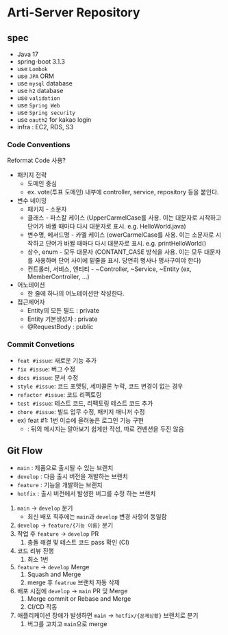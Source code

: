 # Arti-Server Repository

## spec
- Java 17
- spring-boot 3.1.3
- use `Lombok`
- use `JPA` ORM
- use `mysql` database
- use `h2` database
- use `validation`
- use `Spring Web`
- use `Spring security`
- use `oauth2` for kakao login
- infra : EC2, RDS, S3

### Code Conventions
Reformat Code 사용?
- 패키지 전략
    - 도메인 중심
    - ex. vote(투표 도메인) 내부에 controller, service, repository 등을 붙인다.
- 변수 네이밍
    - 패키지 - 소문자
    - 클래스 - 파스칼 케이스 (UpperCarmelCase를 사용. 이는 대문자로 시작하고 단어가 바뀔 때마다 다시 대문자로 표시. e.g. HelloWorld.java)
    - 변수명, 메서드명 - 카멜 케이스 (owerCarmelCase를 사용. 이는 소문자로 시작하고 단어가 바뀔 때마다 다시 대문자로 표시. e.g. printHelloWorld()
    - 상수, enum - 모두 대문자 (CONTANT_CASE 방식을 사용. 이는 모두 대문자를 사용하며 단어 사이에 밑줄을 표시. 당연히 명사나 명사구여야 한다)
    - 컨트롤러, 서비스, 엔티티 - ~Controller, ~Service, ~Entity (ex, MemberController, …)
- 어노테이션
    - 한 줄에 하나의 어노테이션만 작성한다.
- 접근제어자
    - Entity의 모든 필드 : private
    - Entity 기본생성자 : private
    - @RequestBody : public

### Commit Convetions
- `feat #issue`: 새로운 기능 추가
- `fix #issue`: 버그 수정
- `docs #issue`: 문서 수정
- `style #issue`: 코드 포맷팅, 세미콜론 누락, 코드 변경이 없는 경우
- `refactor #issue`: 코드 리펙토링
- `test #issue`: 테스트 코드, 리펙토링 테스트 코드 추가
- `chore #issue`: 빌드 업무 수정, 패키지 매니저 수정
- ex) feat #1: 1번 이슈에 올려놓은 로그인 기능 구현
    - : 뒤의 메시지는 알아보기 쉽게만 작성, 따로 컨벤션을 두진 않음

## Git Flow
- `main` : 제품으로 출시될 수 있는 브랜치
- `develop` : 다음 출시 버전을 개발하는 브랜치
- `feature` : 기능을 개발하는 브랜치
- `hotfix` : 출시 버전에서 발생한 버그를 수정 하는 브랜치

1. `main` → `develop` 분기
    - 최신 배포 직후에는 `main`과 `develop` 변경 사항이 동일함
2. `develop` → `feature/{기능 이름}` 분기
3. 작업 후 `feature` → `develop` PR
    1. 충돌 해결 및 테스트 코드 pass 확인 (CI)
4. 코드 리뷰 진행
    1. 최소 1번
5. `feature` → `develop` Merge
    1. Squash and Merge
    2. merge 후 `featrue` 브랜치 자동 삭제
6. 배포 시점에 `develop` → `main`  PR 및 Merge
    1. Merge commit or Rebase and Merge
    2. CI/CD 작동
7. 애플리케이션 장애가 발생하면 `main` → `hotfix/{문제상황}` 브랜치로 분기
    1. 버그를 고치고 `main`으로 merge


